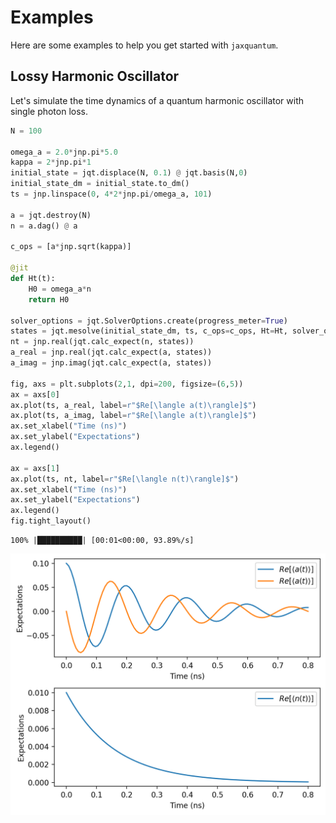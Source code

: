 # Examples

Here are some examples to help you get started with `jaxquantum`. 

## Lossy Harmonic Oscillator 

Let's simulate the time dynamics of a quantum harmonic oscillator with single photon loss. 

```python 
N = 100

omega_a = 2.0*jnp.pi*5.0
kappa = 2*jnp.pi*1
initial_state = jqt.displace(N, 0.1) @ jqt.basis(N,0)
initial_state_dm = initial_state.to_dm()
ts = jnp.linspace(0, 4*2*jnp.pi/omega_a, 101)

a = jqt.destroy(N)
n = a.dag() @ a

c_ops = [a*jnp.sqrt(kappa)]

@jit
def Ht(t):
    H0 = omega_a*n
    return H0

solver_options = jqt.SolverOptions.create(progress_meter=True)
states = jqt.mesolve(initial_state_dm, ts, c_ops=c_ops, Ht=Ht, solver_options=solver_options) 
nt = jnp.real(jqt.calc_expect(n, states))
a_real = jnp.real(jqt.calc_expect(a, states))
a_imag = jnp.imag(jqt.calc_expect(a, states))

fig, axs = plt.subplots(2,1, dpi=200, figsize=(6,5))
ax = axs[0]
ax.plot(ts, a_real, label=r"$Re[\langle a(t)\rangle]$")
ax.plot(ts, a_imag, label=r"$Re[\langle a(t)\rangle]$")
ax.set_xlabel("Time (ns)")
ax.set_ylabel("Expectations")
ax.legend()

ax = axs[1]
ax.plot(ts, nt, label=r"$Re[\langle n(t)\rangle]$")
ax.set_xlabel("Time (ns)")
ax.set_ylabel("Expectations")
ax.legend()
fig.tight_layout()
```

```text title="Output"
100% |██████████| [00:01<00:00, 93.89%/s] 
```
![alt text](lossy_qho.png)


<!-- ## Sideband cooling a qubit

Here, we will simulate a single qubit with a resonant exchange interaction to a lossy bath (e.g. readout resonator). This term would be resonant if we drove at the sideband frequency that takes $|e,0> -> |g,1>$, which is possible in qubits like the fluxonium.  -->

